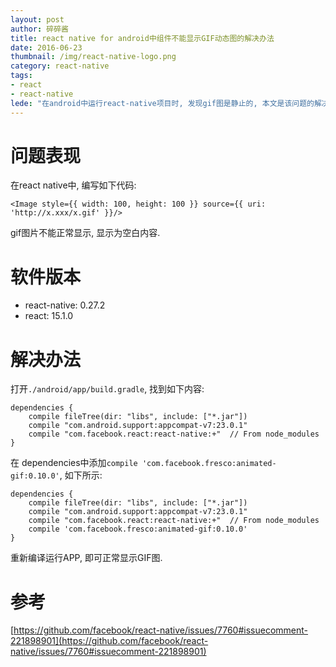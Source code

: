 ```yaml
---
layout: post
author: 碎碎酱
title: react native for android中组件不能显示GIF动态图的解决办法
date: 2016-06-23
thumbnail: /img/react-native-logo.png
category: react-native
tags: 
- react
- react-native
lede: "在android中运行react-native项目时, 发现gif图是静止的, 本文是该问题的解决办法."
---
```


# 问题表现

在react native中, 编写如下代码:

```
<Image style={{ width: 100, height: 100 }} source={{ uri: 'http://x.xxx/x.gif' }}/>
```

gif图片不能正常显示, 显示为空白内容.

# 软件版本

* react-native: 0.27.2
* react: 15.1.0

# 解决办法

打开`./android/app/build.gradle`, 找到如下内容:

```
dependencies {
    compile fileTree(dir: "libs", include: ["*.jar"])
    compile "com.android.support:appcompat-v7:23.0.1"
    compile "com.facebook.react:react-native:+"  // From node_modules
}
```

在 dependencies中添加`compile 'com.facebook.fresco:animated-gif:0.10.0'`, 如下所示:

```
dependencies {
    compile fileTree(dir: "libs", include: ["*.jar"])
    compile "com.android.support:appcompat-v7:23.0.1"
    compile "com.facebook.react:react-native:+"  // From node_modules
    compile 'com.facebook.fresco:animated-gif:0.10.0'
}
```

重新编译运行APP, 即可正常显示GIF图.

# 参考

[https://github.com/facebook/react-native/issues/7760#issuecomment-221898901](https://github.com/facebook/react-native/issues/7760#issuecomment-221898901)
